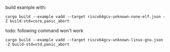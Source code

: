 build example with:

```
cargo build --example vadd --target riscv64gcv-unknown-none-elf.json -Z build-std=core,panic_abort
```

todo: following command won't work

```
cargo build --example vadd --target riscv64gcv-unknown-linux-gnu.json -Z build-std=std,panic_abort
```
